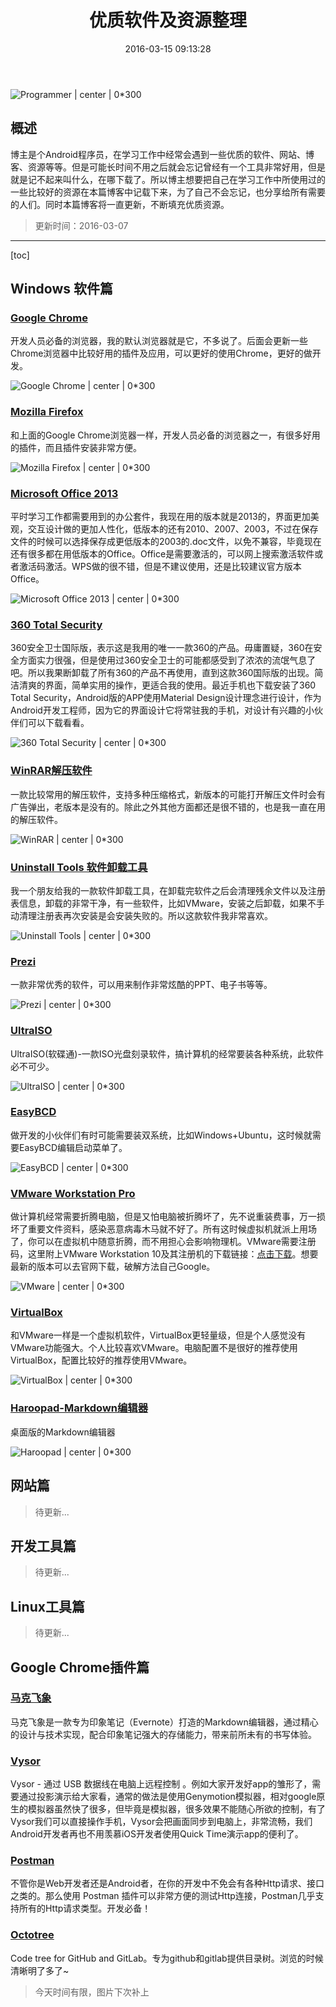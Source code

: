 ﻿---
title: "优质软件及资源整理"
date: 2016-03-15 09:13:28
tags: 资源
updated: 2016-03-15 09:13:28
comments: true
categories: 资源
---

![Programmer | center | 0*300 ](http://img.blog.csdn.net/20160227141556938)
##  概述 
博主是个Android程序员，在学习工作中经常会遇到一些优质的软件、网站、博客、资源等等。但是可能长时间不用之后就会忘记曾经有一个工具非常好用，但是就是记不起来叫什么，在哪下载了。所以博主想要把自己在学习工作中所使用过的一些比较好的资源在本篇博客中记载下来，为了自己不会忘记，也分享给所有需要的人们。同时本篇博客将一直更新，不断填充优质资源。

> 更新时间：2016-03-07

----------

[toc]

## Windows 软件篇 

###  [Google Chrome](https://www.google.com/chrome/browser/desktop/index.html)
开发人员必备的浏览器，我的默认浏览器就是它，不多说了。后面会更新一些Chrome浏览器中比较好用的插件及应用，可以更好的使用Chrome，更好的做开发。

![Google Chrome | center | 0*300 ](http://img.blog.csdn.net/20160227144446010)

###  [Mozilla Firefox](http://www.firefox.com.cn)
和上面的Google Chrome浏览器一样，开发人员必备的浏览器之一，有很多好用的插件，而且插件安装非常方便。

![Mozilla Firefox  | center | 0*300  ](http://img.blog.csdn.net/20160227150045185)

###  [Microsoft Office 2013](http://www.itellyou.cn/)
平时学习工作都需要用到的办公套件，我现在用的版本就是2013的，界面更加美观，交互设计做的更加人性化，低版本的还有2010、2007、2003，不过在保存文件的时候可以选择保存成更低版本的2003的.doc文件，以免不兼容，毕竟现在还有很多都在用低版本的Office。Office是需要激活的，可以网上搜索激活软件或者激活码激活。WPS做的很不错，但是不建议使用，还是比较建议官方版本Office。

![Microsoft Office 2013  | center | 0*300 ](http://img.blog.csdn.net/20160227151428521)

### [360 Total Security](https://www.360totalsecurity.com)
360安全卫士国际版，表示这是我用的唯一一款360的产品。毋庸置疑，360在安全方面实力很强，但是使用过360安全卫士的可能都感受到了浓浓的流氓气息了吧。所以我果断卸载了所有360的产品不再使用，直到这款360国际版的出现。简洁清爽的界面，简单实用的操作，更适合我的使用。最近手机也下载安装了360 Total Security，Android版的APP使用Material Design设计理念进行设计，作为Android开发工程师，因为它的界面设计它将常驻我的手机，对设计有兴趣的小伙伴们可以下载看看。

![360 Total Security  | center | 0*300  ](http://img.blog.csdn.net/20160227154644137)

### [WinRAR解压软件](http://www.winrar.com.cn)
一款比较常用的解压软件，支持多种压缩格式，新版本的可能打开解压文件时会有广告弹出，老版本是没有的。除此之外其他方面都还是很不错的，也是我一直在用的解压软件。

![WinRAR | center | 0*300  ](http://img.blog.csdn.net/20160227161054887)

### [Uninstall Tools 软件卸载工具](http://pan.baidu.com/s/1bwwOF0)
我一个朋友给我的一款软件卸载工具，在卸载完软件之后会清理残余文件以及注册表信息，卸载的非常干净，有一些软件，比如VMware，安装之后卸载，如果不手动清理注册表再次安装是会安装失败的。所以这款软件我非常喜欢。

![Uninstall Tools  | center | 0*300  ](http://img.blog.csdn.net/20160227162822503)

### [Prezi](https://prezi.com)
一款非常优秀的软件，可以用来制作非常炫酷的PPT、电子书等等。

![Prezi  | center | 0*300  ](http://img.blog.csdn.net/20160227164106258)

### [UltraISO](http://cn.ezbsystems.com/ultraiso/download.htm)
UltraISO(软碟通)-一款ISO光盘刻录软件，搞计算机的经常要装各种系统，此软件必不可少。

![UltraISO  | center | 0*300  ](http://img.blog.csdn.net/20160227164904124)

### [EasyBCD](http://neosmart.net/EasyBCD)
做开发的小伙伴们有时可能需要装双系统，比如Windows+Ubuntu，这时候就需要EasyBCD编辑启动菜单了。

![EasyBCD  | center | 0*300  ](http://img.blog.csdn.net/20160227165235081)

### [VMware Workstation Pro](https://www.vmware.com/cn)
做计算机经常需要折腾电脑，但是又怕电脑被折腾坏了，先不说重装费事，万一损坏了重要文件资料，感染恶意病毒木马就不好了。所有这时候虚拟机就派上用场了，你可以在虚拟机中随意折腾，而不用担心会影响物理机。VMware需要注册码，这里附上VMware Workstation 10及其注册机的下载链接：[点击下载](http://pan.baidu.com/s/1dDZVZ1Z)。想要最新的版本可以去官网下载，破解方法自己Google。

![VMware  | center | 0*300 ](http://img.blog.csdn.net/20160227170500831)

### [VirtualBox](https://www.virtualbox.org/wiki/Downloads)
和VMware一样是一个虚拟机软件，VirtualBox更轻量级，但是个人感觉没有VMware功能强大。个人比较喜欢VMware。电脑配置不是很好的推荐使用VirtualBox，配置比较好的推荐使用VMware。

![VirtualBox | center | 0*300  ](http://img.blog.csdn.net/20160227171005818)

### [Haroopad-Markdown编辑器](http://pad.haroopress.com)
桌面版的Markdown编辑器

![Haroopad  | center | 0*300 ](http://img.blog.csdn.net/20160227173744812)

## 网站篇 

> 待更新...

## 开发工具篇

> 待更新...

## Linux工具篇

> 待更新...

## Google Chrome插件篇

### [马克飞象](https://chrome.google.com/webstore/detail/marxico/kidnkfckhbdkfgbicccmdggmpgogehop?utm_source=chrome-ntp-icon)

马克飞象是一款专为印象笔记（Evernote）打造的Markdown编辑器，通过精心的设计与技术实现，配合印象笔记强大的存储能力，带来前所未有的书写体验。

### [Vysor](https://chrome.google.com/webstore/detail/vysor-beta/gidgenkbbabolejbgbpnhbimgjbffefm?utm_source=chrome-ntp-icon)

Vysor - 通过 USB 数据线在电脑上远程控制 。例如大家开发好app的雏形了，需要通过投影演示给大家看，通常的做法是使用Genymotion模拟器，相对google原生的模拟器虽然快了很多，但毕竟是模拟器，很多效果不能随心所欲的控制，有了Vysor我们可以直接操作手机，Vysor会把画面同步到电脑上，非常流畅，我们Android开发者再也不用羡慕iOS开发者使用Quick Time演示app的便利了。

### [Postman](https://chrome.google.com/webstore/detail/postman/fhbjgbiflinjbdggehcddcbncdddomop?utm_source=chrome-ntp-icon)

不管你是Web开发者还是Android者，在你的开发中不免会有各种Http请求、接口之类的。那么使用 Postman 插件可以非常方便的测试Http连接，Postman几乎支持所有的Http请求类型。开发必备！

### [Octotree](https://chrome.google.com/webstore/detail/octotree/bkhaagjahfmjljalopjnoealnfndnagc?utm_source=chrome-ntp-icon)

Code tree for GitHub and GitLab。专为github和gitlab提供目录树。浏览的时候清晰明了多了~

> 今天时间有限，图片下次补上
